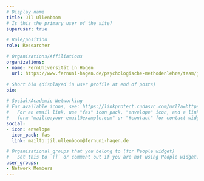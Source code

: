 ```yaml
---
# Display name
title: Jil Ullenboom
# Is this the primary user of the site?
superuser: true

# Role/position
role: Researcher

# Organizations/Affiliations
organizations:
- name: FernUniversität in Hagen
  url: https://www.fernuni-hagen.de/psychologische-methodenlehre/team/jil.ullenboom.shtml

# Short bio (displayed in user profile at end of posts)
bio: 

# Social/Academic Networking
# For available icons, see: https://linkprotect.cudasvc.com/url?a=https%3a%2f%2fsourcethemes.com%2facademic%2fdocs%2fpage-builder%2f%23icons&c=E,1,03Q55I8O6D-V-MsaI5i3Th7UvGHpRVj6l4dANOBXiQaBRckWF-Uxi40d1B8mh5T88rS8FWL6R2UVO5-e4mDAmzVU5C2FJcU0kEkb6Qi2tyc,&typo=1
#   For an email link, use "fas" icon pack, "envelope" icon, and a link in the
#   form "mailto:your-email@example.com" or "#contact" for contact widget.
social:
- icon: envelope
  icon_pack: fas
  link: mailto:jil.ullenboom@fernuni-hagen.de

# Organizational groups that you belong to (for People widget)
#   Set this to `[]` or comment out if you are not using People widget.
user_groups:
- Network Members
---
```


